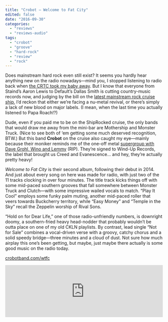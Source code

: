 ```yaml
---
title: "Crobot – Welcome to Fat City"
edited: false
date: "2016-09-30"
categories:
  - "reviews"
  - "reviews-audio"
tags:
  - "crobot"
  - "groove"
  - "hard-rock"
  - "review"
  - "rock"
---
```


Does mainstream hard rock even still exist? It seems you hardly hear anything new on the radio nowadays—mind you, I stopped listening to radio back when [the CRTC took my baby away](https://hellbound.ca/2011/04/this-is-the-end-my-friends/). But I know that everyone from Staind’s Aaron Lewis to Default’s Dallas Smith is cutting country-music records now, and judging by the bill on the [latest mainstream rock cruise ship](http://www.blabbermouth.net/news/breaking-benjamin-papa-roach-alter-bridge-sevendust-set-for-next-years-shiprocked-cruise/), I’d reckon that either we’re facing a nu-metal revival, or there’s simply a lack of new blood on major labels. (I mean, when the last time you actually listened to Papa Roach!?)

Dude, even if you paid me to be on the ShipRocked cruise, the only bands that would draw me away from the mini-bar are Mothership and Monster Truck. (Nice to see both of ‘em getting some much deserved recognition, BTW.) But this band **Crobot** on the cruise also caught my eye—mainly because their moniker reminds me of the one-off metal [supergroup with Dave Grohl, Wino and Lemmy](https://www.youtube.com/watch?v=2JkfBTQokTY) (RIP). They’re signed to Wind-Up Records, the label that brought us Creed and Evanescence... and hey, they’re actually pretty heavy!

_Welcome to Fat City_ is their second album, following their debut in 2014. And just about every song on here was made for radio, with just two of the 11 tracks clocking in over four minutes. The title track kicks things off with some mid-paced southern grooves that fall somewhere between Monster Truck and Clutch—with some impressive wailed vocals to match. “Play It Cool” employs some funky palm muting, another mid-paced roller that veers towards Buckcherry territory, while “Easy Money” and “Temple in the Sky” recall the Zeppelin worship of Rival Sons.

“Hold on for Dear Life,” one of those radio-unfriendly numbers, is downright doomy, a southern-fried heavy head-nodder that probably wouldn’t be outta place on one of my old CKLN playlists. By contrast, lead single “Not for Sale” combines a vocal-driven verse with a groovy, catchy chorus and a solid speedy bridge—three minutes and a cloud of dust. Not sure how much airplay this one’s been getting, but maybe, just maybe there actually is some good music on the radio today.

[crobotband.com/wtfc](http://crobotband.com/wtfc/)

<iframe src="https://w.soundcloud.com/player/?url=https%3A//api.soundcloud.com/tracks/274175669&amp;color=ff5500&amp;auto_play=false&amp;hide_related=false&amp;show_comments=true&amp;show_user=true&amp;show_reposts=false" width="100%" height="166" frameborder="no" scrolling="no"></iframe>

